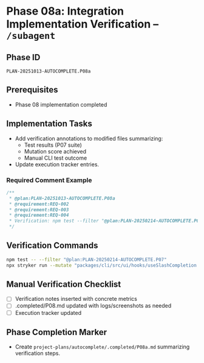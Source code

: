 # Phase 08a: Integration Implementation Verification – `/subagent`

## Phase ID
`PLAN-20251013-AUTOCOMPLETE.P08a`

## Prerequisites
- Phase 08 implementation completed

## Implementation Tasks
- Add verification annotations to modified files summarizing:
  - Test results (P07 suite)
  - Mutation score achieved
  - Manual CLI test outcome
- Update execution tracker entries.

### Required Comment Example
```typescript
/**
 * @plan:PLAN-20251013-AUTOCOMPLETE.P08a
 * @requirement:REQ-002
 * @requirement:REQ-003
 * @requirement:REQ-004
 * Verification: npm test --filter "@plan:PLAN-20250214-AUTOCOMPLETE.P07" PASS; mutation 85%; manual cli check on YYYY-MM-DD.
 */
```

## Verification Commands

```bash
npm test -- --filter "@plan:PLAN-20250214-AUTOCOMPLETE.P07"
npx stryker run --mutate "packages/cli/src/ui/hooks/useSlashCompletion.tsx,packages/cli/src/ui/components/SuggestionsDisplay.tsx" --thresholds.high 80
```

## Manual Verification Checklist
- [ ] Verification notes inserted with concrete metrics
- [ ] .completed/P08.md updated with logs/screenshots as needed
- [ ] Execution tracker updated

## Phase Completion Marker
- Create `project-plans/autocomplete/.completed/P08a.md` summarizing verification steps.
